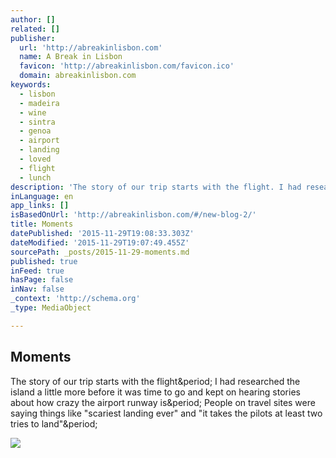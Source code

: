 ```yaml
---
author: []
related: []
publisher:
  url: 'http://abreakinlisbon.com'
  name: A Break in Lisbon
  favicon: 'http://abreakinlisbon.com/favicon.ico'
  domain: abreakinlisbon.com
keywords:
  - lisbon
  - madeira
  - wine
  - sintra
  - genoa
  - airport
  - landing
  - loved
  - flight
  - lunch
description: 'The story of our trip starts with the flight. I had researched the island a little more before it was time to go and kept on hearing stories about how crazy the airport runway is. People on travel sites were saying things like "scariest landing ever" and "it takes the pilots at least two tries to land".'
inLanguage: en
app_links: []
isBasedOnUrl: 'http://abreakinlisbon.com/#/new-blog-2/'
title: Moments
datePublished: '2015-11-29T19:08:33.303Z'
dateModified: '2015-11-29T19:07:49.455Z'
sourcePath: _posts/2015-11-29-moments.md
published: true
inFeed: true
hasPage: false
inNav: false
_context: 'http://schema.org'
_type: MediaObject

---
```

<article style=""><h1>Moments</h1><p>The story of our trip starts with the flight&amp;period; I had researched the island a little more before it was time to go and kept on hearing stories about how crazy the airport runway is&amp;period; People on travel sites were saying things like "scariest landing ever" and "it takes the pilots at least two tries to land"&amp;period;</p><img src="http://static1.squarespace.com/static/562e9c21e4b063b6e5777535/t/5650b5f5e4b02ba778faf54d/1448130042396/DSC02691.JPG?format=original" /></article>
